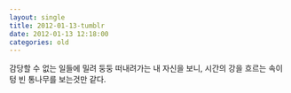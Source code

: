 ```yaml
---
layout: single
title: 2012-01-13-tumblr
date: 2012-01-13 12:18:00
categories: old
---
```

감당할 수 없는 일들에 밀려 둥둥 떠내려가는 내 자신을 보니, 시간의 강을 흐르는 속이 텅 빈 통나무를 보는것만 같다.

